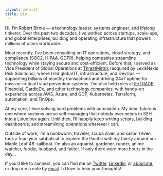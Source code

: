 ```yaml
---
layout: default
title: Bio
---
```


<p>
Hi, I’m Robert Birnie — a technology leader, systems engineer, and lifelong tinkerer. Over the past two decades, I’ve worked across startups, scale-ups, and global enterprises, building and operating infrastructure that powers millions of users worldwide. 
</p>

<p>
Most recently, I’ve been consulting on IT operations, cloud strategy, and compliance (SOC2, HIPAA, GDPR), helping companies streamline technology while staying secure and cost-efficient. Before that, I served as Vice President of Global Operations at <a href="http://www.threatmetrix.com">ThreatMetrix</a> (acquired by LexisNexis Risk Solutions), where I led global IT, infrastructure, and DevOps — supporting billions of monthly transactions and driving 24x7 uptime for mission-critical fraud prevention systems. I’ve also held roles at <a href="http://us.etrade.com">E*TRADE Financial</a>, <a href="http://www.cardiodx.com">CardioDx</a>, and other technology companies, with hands-on experience across AWS, Azure, and GCP, Kubernetes, Terraform, automation, and FinOps.
</p>

<p>
At my core, I love solving hard problems with automation. My ideal future is one where systems are so self-managing that nobody ever needs to SSH into a Linux box again. Until then, I’ll happily keep writing scripts, building dashboards, and streamlining operations wherever I can.
</p>

<p>
Outside of work, I’m a bookworm, traveler, scuba diver, and sailor. I even took a four-year sabbatical to explore the Pacific with my family aboard our Maple Leaf 48’ sailboat. I’m also an aquarist, gardener, runner, anime watcher, foodie, husband, and father. If only there were more hours in the day…
</p>

<p>
If you’d like to connect, you can find me on <a href="http://twitter.com/Robert_Birnie">Twitter</a>, <a href="https://www.linkedin.com/in/robertbirnie/">Linkedin</a>, or <a href="http://about.me/robert.birnie">about.me</a>, or drop me a note by <a href="mailto:rbirnie@gmail.com">email</a>. I’d love to hear your thoughts!
</p>